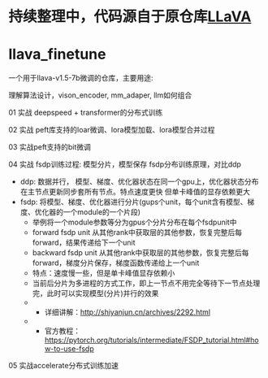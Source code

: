 # 持续整理中，代码源自于原仓库[LLaVA](https://github.com/haotian-liu/LLaVA)
# llava_finetune
一个用于llava-v1.5-7b微调的仓库，主要用途:

理解算法设计，vison_encoder, mm_adaper, llm如何组合

01 实战 deepspeed + transformer的分布式训练

02 实战 peft库支持的loar微调、lora模型加载、lora模型合并过程

03 实战peft支持的bit微调

04 实战 fsdp训练过程: 模型分片，模型保存
fsdp分布训练原理，对比ddp
* ddp: 数据并行， 模型、梯度、优化器状态在同一个gpu上，优化器状态分布在主节点更新同步套所有节点。特点速度更快 但单卡峰值的显存依赖更大
* fsdp: 将模型、梯度、优化器进行分片(gups个unit，每个unit含有模型、梯度、优化器的一个module的一个片段)
    - 举例将一个module参数等分为gpus个分片分布在每个fsdpunit中
    - forward fsdp unit 从其他rank中获取层的其他参数，恢复完整后每forward，结果传递给下一个unit
    - backward fsdp unit 从其他rank中获取层的其他参数，恢复完整后每forward，梯度分片保存，梯度函数传递给上一个unit
    - 特点：速度慢一些，但是单卡峰值显存依赖小
    - 当前后分片为多进程的方式工作，即上一节点不用完全等待下一节点处理完，此时可以实现模型(分片)并行的效果
    - * 详细讲解：http://shiyanjun.cn/archives/2292.html
    - * 官方教程：https://pytorch.org/tutorials/intermediate/FSDP_tutorial.html#how-to-use-fsdp

05 实战accelerate分布式训练加速






